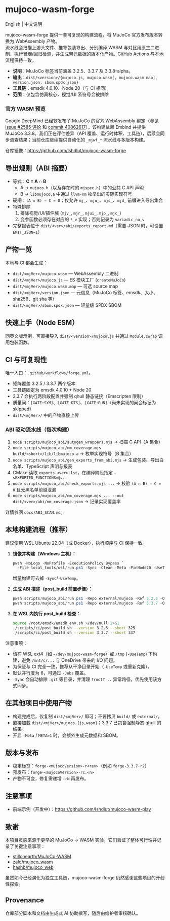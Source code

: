 # mujoco-wasm-forge

English | 中文说明

mujoco-wasm-forge 提供一套可复现的构建流程，将 MuJoCo 官方发布版本转换为 WebAssembly 产物。  
流水线会扫描上游头文件、推导包装导出、分别编译 WASM 与对比用原生二进制、执行冒烟/回归检测，并生成带元数据的版本化产物。GitHub Actions 与本地流程保持一致。

- **说明**：MuJoCo 标签当前涵盖 3.2.5、3.3.7 及 3.3.8-alpha。
- **输出**：`dist/<version>/{mujoco.js, mujoco.wasm[, mujoco.wasm.map], version.json, sbom.spdx.json}`  
- **工具链**：emsdk 4.0.10、Node 20（与 CI 相同）  
- **范围**：仅包含仿真核心，视觉/UI 系符号会被排除

### 官方 WASM 预览

Google DeepMind 已经软发布了 MuJoCo 的官方 WebAssembly 绑定（参见 [issue #2585 评论](https://github.com/google-deepmind/mujoco/issues/2585#issuecomment-3473495118) 和 [commit 40862617](https://github.com/google-deepmind/mujoco/commit/4086261714d7cfbc1745d4c6cb0aa2116df45312)）。该构建依赖 Embind 并提供 MuJoCo 3.3.8。我们正在评估差异（API 覆盖、运行时体积、工具链），后续会同步调查结果；当前仓库继续提供自动化的 `_mjwf_*` 流水线与多版本构建。

仓库镜像：https://github.com/lshdlut/mujoco-wasm-forge

## 导出规则（ABI 摘要）

- 等式：**C = A ∩ B**  
  - A → `mujoco.h`（以及存在时的 `mjspec.h`）中的公共 C API 声明  
  - B → `libmujoco.a` 中通过 `llvm-nm` 枚举出的实际实现符号
- 硬闸：`(A ∩ B) − C = 0`；仅允许 `mj_`、`mju_`、`mjs_`、`mjd_` 前缀进入导出集合
- 特殊排除  
  1. 排除视觉/UI/插件族 (`mjv_`, `mjr_`, `mjui_`, `mjp_`, `mjc_`)  
  2. 变参函数必须存在对应的 `*_v` 实现；否则记录为 `variadic_no_v`
- 完整报表位于 `dist/<ver>/abi/exports_report.md`（需要 JSON 时，可设置 `EMIT_JSON=1`）

## 产物一览

本地与 CI 都会生成：

- `dist/<mjVer>/mujoco.wasm` — WebAssembly 二进制
- `dist/<mjVer>/mujoco.js` — ES 模块工厂 (`createMuJoCo`)
- `dist/<mjVer>/mujoco.wasm.map` — 可选 source map
- `dist/<mjVer>/version.json` — 元信息（MuJoCo 标签、emsdk、大小、sha256、git sha 等）
- `dist/<mjVer>/sbom.spdx.json` — 轻量级 SPDX SBOM

## 快速上手（Node ESM）

同英文版示例，可直接导入 `dist/<version>/mujoco.js` 并通过 `Module.cwrap` 调用包装函数。

## CI 与可复现性

唯一入口：`.github/workflows/forge.yml`。

- 矩阵覆盖 3.2.5 / 3.3.7 两个版本
- 工具链固定为 emsdk 4.0.10 + Node 20
- 3.3.7 会执行两阶段配置并强制 qhull 静态链接（Emscripten 限制）
- 质量闸：`[GATE:SYM]`、`[GATE:DTS]`、`[GATE:RUN]`（尚未实现的闸会标记为 skipped）
- `dist/<mjVer>/` 中的产物直接上传

### ABI 驱动流水线（每次构建）

1. `node scripts/mujoco_abi/autogen_wrappers.mjs` → 扫描 C API（A 集合）  
2. `node scripts/mujoco_abi/nm_coverage.mjs build/<short>/lib/libmujoco.a` → 枚举实现符号（B 集合）  
3. `node scripts/mujoco_abi/gen_exports_from_abi.mjs` → 生成包装、导出白名单、TypeScript 声明与报表  
4. CMake 读取 `exports_<ver>.lst`，在编译阶段指定 `-sEXPORTED_FUNCTIONS=@...`  
5. `node scripts/mujoco_abi/check_exports.mjs ...` → 校验 `(A ∩ B) − C = 0` 且无黑名单前缀泄漏  
6. `node scripts/mujoco_abi/nm_coverage.mjs ... --out dist/<ver>/abi/nm_coverage.json` → 记录实现覆盖率

详情参阅 `docs/ABI_SCAN.md`。

## 本地构建流程（推荐）

建议使用 WSL Ubuntu 22.04（或 Docker），执行顺序与 CI 保持一致。

1. **镜像并构建（Windows 主机）：**
   ```powershell
   pwsh -NoLogo -NoProfile -ExecutionPolicy Bypass `
     -File local_tools/wsl/run.ps1 -Sync -Clean -Meta -PinNode20 -UseTemp -Jobs 6
   ```
   增量构建可去掉 `-Sync`/`-UseTemp`。

2. **生成 ABI 描述（post_build 前置步骤）：**
   ```powershell
   pwsh scripts/mujoco_abi/run.ps1 -Repo external/mujoco -Ref 3.2.5 -OutDir dist/3.2.5/abi
   pwsh scripts/mujoco_abi/run.ps1 -Repo external/mujoco -Ref 3.3.7 -OutDir dist/3.3.7/abi
   ```

3. **在 WSL 内执行 post_build 检查：**
   ```bash
   source /root/emsdk/emsdk_env.sh >/dev/null 2>&1
   ./scripts/ci/post_build.sh --version 3.2.5 --short 325
   ./scripts/ci/post_build.sh --version 3.3.7 --short 337
   ```

注意事项：

- 请在 WSL ext4（如 `~/dev/mujoco-wasm-forge`）或 `/tmp` (`-UseTemp`) 下构建，避免 `/mnt/c/...` 与 OneDrive 带来的 I/O 问题。
- 为保证与 CI 完全一致，推荐从干净目录开始（`-UseTemp` 或重新克隆）。
- 默认并行度为 6，可通过 `-Jobs` 覆盖。
- `-Sync` 会自动排除 `.git` 等目录，并清理 `?root?...` 异常路径，优先使用该方式同步。

## 在其他项目中使用产物

- 构建完成后，仅复制 `dist/<mjVer>/` 即可；不要拷贝 `build/` 或 `external/`。  
- 直接加载 `dist/<mjVer>/mujoco.{js,wasm}`；3.3.7 已包含强制静态 qhull 的结果。  
- 开启 `-Meta` / `META=1` 时，会额外生成元数据和 SBOM。

## 版本与发布

- 稳定标签：`forge-<mujocoVersion>-r<rev>`（例如 `forge-3.3.7-r2`）  
- 预发布：`forge-<mujocoVersion>-rc.<n>`  
- 产物不可变，修复需递增 `-rN` 再发布。

## 注意事项

- 前端示例（开发中）：https://github.com/lshdlut/mujoco-wasm-play

## 致谢

本项目灵感来源于更早的 MuJoCo → WASM 实验，它们验证了整体可行性并记录了关键注意事项：

- [stillonearth/MuJoCo-WASM](https://github.com/stillonearth/MuJoCo-WASM)
- [zalo/mujoco_wasm](https://github.com/zalo/mujoco_wasm)
- [hashb/mujoco_web](https://github.com/hashb/mujoco_web)

虽然如今已经演化为独立工具链，mujoco-wasm-forge 仍然感谢这些项目的开创性探索。

## Provenance

仓库部分脚本和文档由生成式 AI 协助撰写，随后由维护者审核确认。


